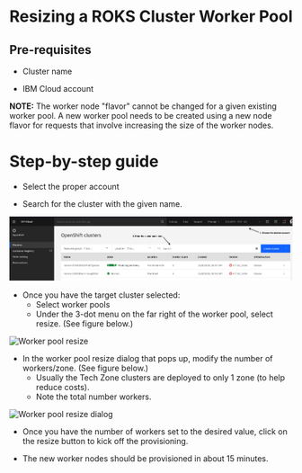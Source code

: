 # Resizing a ROKS Cluster Worker Pool


## Pre-requisites

- Cluster name

- IBM Cloud account

**NOTE:** The worker node "flavor" cannot be changed for a given existing worker pool.  A new worker pool needs to be created using a new node flavor for requests that involve increasing the size of the worker nodes.

# Step-by-step guide

- Select the proper account

- Search for the cluster with the given name.

![Find the cluster for worker pool resize](Images/find-the-cluster-for-worker-pool-resize.png)

- Once you have the target cluster selected:
  - Select worker pools
  - Under the 3-dot menu on the far right of the worker pool, select resize. (See figure below.)

![Worker pool resize](Images/fworker-pool-resize.png)

- In the worker pool resize dialog that pops up, modify the number of workers/zone. (See figure below.)
  - Usually the Tech Zone clusters are deployed to only 1 zone (to help reduce costs).
  - Note the total number workers.

![Worker pool resize dialog](Images/fworker-pool-resize-dialog.png)

- Once you have the number of workers set to the desired value, click on the resize button  to kick off the provisioning.

- The new worker nodes should be provisioned in about 15 minutes.
